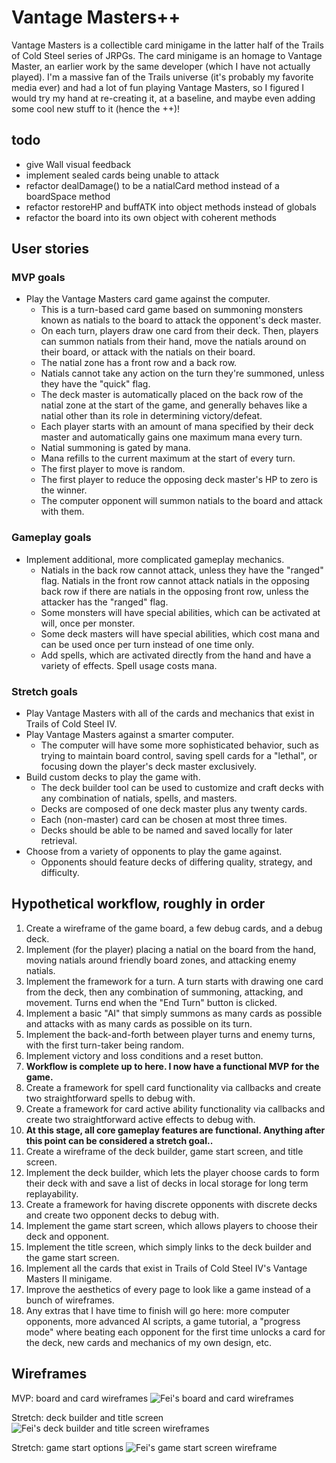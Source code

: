 # Vantage Masters++
Vantage Masters is a collectible card minigame in the latter half of the Trails
of Cold Steel series of JRPGs. The card minigame is an homage to Vantage Master,
an earlier work by the same developer (which I have not actually played). I'm a
massive fan of the Trails universe (it's probably my favorite media ever) and
had a lot of fun playing Vantage Masters, so I figured I would try my hand at
re-creating it, at a baseline, and maybe even adding some cool new stuff to it
(hence the ++)!

## todo
- give Wall visual feedback
- implement sealed cards being unable to attack
- refactor dealDamage() to be a natialCard method instead of a boardSpace method
- refactor restoreHP and buffATK into object methods instead of globals
- refactor the board into its own object with coherent methods

## User stories
### MVP goals
- Play the Vantage Masters card game against the computer.
    - This is a turn-based card game based on summoning monsters known as natials
    to the board to attack the opponent's deck master.
    - On each turn, players draw one card from their deck. Then, players can
    summon natials from their hand, move the natials around on their board, or
    attack with the natials on their board.
    - The natial zone has a front row and a back row.
    - Natials cannot take any action on the turn they're summoned, unless they
    have the "quick" flag.
    - The deck master is automatically placed on the back row of the natial zone
    at the start of the game, and generally behaves like a natial other than its
    role in determining victory/defeat.
    - Each player starts with an amount of mana specified by their deck master
    and automatically gains one maximum mana every turn.
    - Natial summoning is gated by mana.
    - Mana refills to the current maximum at the start of every turn.
    - The first player to move is random.
    - The first player to reduce the opposing deck master's HP to zero is the winner.
    - The computer opponent will summon natials to the board and attack with them.

### Gameplay goals
- Implement additional, more complicated gameplay mechanics.
    - Natials in the back row cannot attack, unless they have the "ranged" flag.
    Natials in the front row cannot attack natials in the opposing back row if
    there are natials in the opposing front row, unless the attacker has the
    "ranged" flag.
    - Some monsters will have special abilities, which can be activated at will,
    once per monster.
    - Some deck masters will have special abilities, which cost mana and can be
    used once per turn instead of one time only.
    - Add spells, which are activated directly from the hand and have a
    variety of effects. Spell usage costs mana.

### Stretch goals
- Play Vantage Masters with all of the cards and mechanics that exist in Trails
of Cold Steel IV.
- Play Vantage Masters against a smarter computer.
    - The computer will have some more sophisticated behavior, such as trying to
    maintain board control, saving spell cards for a "lethal", or focusing down
    the player's deck master exclusively.
- Build custom decks to play the game with.
    - The deck builder tool can be used to customize and craft decks with any
    combination of natials, spells, and masters.
    - Decks are composed of one deck master plus any twenty cards.
    - Each (non-master) card can be chosen at most three times.
    - Decks should be able to be named and saved locally for later retrieval.
- Choose from a variety of opponents to play the game against.
    - Opponents should feature decks of differing quality, strategy, and difficulty.

## Hypothetical workflow, roughly in order
1. Create a wireframe of the game board, a few debug cards, and a debug deck.
1. Implement (for the player) placing a natial on the board from the hand,
moving natials around friendly board zones, and attacking enemy natials.
1. Implement the framework for a turn. A turn starts with drawing one card from
the deck, then any combination of summoning, attacking, and movement. Turns end
when the "End Turn" button is clicked.
1. Implement a basic "AI" that simply summons as many cards as possible and attacks
with as many cards as possible on its turn.
1. Implement the back-and-forth between player turns and enemy turns, with the
first turn-taker being random.
1. Implement victory and loss conditions and a reset button.
1. **Workflow is complete up to here. I now have a functional MVP for the game.**
1. Create a framework for spell card functionality via callbacks and create two
straightforward spells to debug with.
1. Create a framework for card active ability functionality via callbacks and
create two straightforward active effects to debug with.
1. **At this stage, all core gameplay features are functional. Anything after
this point can be considered a stretch goal..**
1. Create a wireframe of the deck builder, game start screen, and title screen.
1. Implement the deck builder, which lets the player choose cards to form their
deck with and save a list of decks in local storage for long term replayability.
1. Create a framework for having discrete opponents with discrete decks and
create two opponent decks to debug with.
1. Implement the game start screen, which allows players to choose their deck
and opponent.
1. Implement the title screen, which simply links to the deck builder and
the game start screen.
1. Implement all the cards that exist in Trails of Cold Steel IV's Vantage
Masters II minigame.
1. Improve the aesthetics of every page to look like a game instead of a bunch
of wireframes.
1. Any extras that I have time to finish will go here: more computer opponents,
more advanced AI scripts, a game tutorial, a "progress mode" where beating each
opponent for the first time unlocks a card for the deck, new cards and mechanics
of my own design, etc.

## Wireframes
MVP: board and card wireframes
![Fei's board and card wireframes](./wireframes/mvp-game-board-and-card.jpeg)

Stretch: deck builder and title screen
![Fei's deck builder and title screen wireframes](./wireframes/deck-builder-and-title.jpeg)

Stretch: game start options
![Fei's game start screen wireframe](./wireframes/game-start.jpeg)